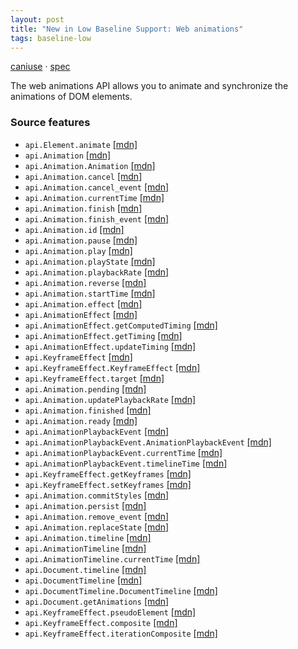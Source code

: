 ```yaml
---
layout: post
title: "New in Low Baseline Support: Web animations"
tags: baseline-low
---
```


[caniuse](https://caniuse.com/?search=web-animations) · [spec](https://drafts.csswg.org/web-animations-1/)

The web animations API allows you to animate and synchronize the animations of DOM elements.

### Source features

- ``api.Element.animate`` [[mdn]](https://https://developer.mozilla.org/en-US/search?q=api.Element.animate)
- ``api.Animation`` [[mdn]](https://https://developer.mozilla.org/en-US/search?q=api.Animation)
- ``api.Animation.Animation`` [[mdn]](https://https://developer.mozilla.org/en-US/search?q=api.Animation.Animation)
- ``api.Animation.cancel`` [[mdn]](https://https://developer.mozilla.org/en-US/search?q=api.Animation.cancel)
- ``api.Animation.cancel_event`` [[mdn]](https://https://developer.mozilla.org/en-US/search?q=api.Animation.cancel_event)
- ``api.Animation.currentTime`` [[mdn]](https://https://developer.mozilla.org/en-US/search?q=api.Animation.currentTime)
- ``api.Animation.finish`` [[mdn]](https://https://developer.mozilla.org/en-US/search?q=api.Animation.finish)
- ``api.Animation.finish_event`` [[mdn]](https://https://developer.mozilla.org/en-US/search?q=api.Animation.finish_event)
- ``api.Animation.id`` [[mdn]](https://https://developer.mozilla.org/en-US/search?q=api.Animation.id)
- ``api.Animation.pause`` [[mdn]](https://https://developer.mozilla.org/en-US/search?q=api.Animation.pause)
- ``api.Animation.play`` [[mdn]](https://https://developer.mozilla.org/en-US/search?q=api.Animation.play)
- ``api.Animation.playState`` [[mdn]](https://https://developer.mozilla.org/en-US/search?q=api.Animation.playState)
- ``api.Animation.playbackRate`` [[mdn]](https://https://developer.mozilla.org/en-US/search?q=api.Animation.playbackRate)
- ``api.Animation.reverse`` [[mdn]](https://https://developer.mozilla.org/en-US/search?q=api.Animation.reverse)
- ``api.Animation.startTime`` [[mdn]](https://https://developer.mozilla.org/en-US/search?q=api.Animation.startTime)
- ``api.Animation.effect`` [[mdn]](https://https://developer.mozilla.org/en-US/search?q=api.Animation.effect)
- ``api.AnimationEffect`` [[mdn]](https://https://developer.mozilla.org/en-US/search?q=api.AnimationEffect)
- ``api.AnimationEffect.getComputedTiming`` [[mdn]](https://https://developer.mozilla.org/en-US/search?q=api.AnimationEffect.getComputedTiming)
- ``api.AnimationEffect.getTiming`` [[mdn]](https://https://developer.mozilla.org/en-US/search?q=api.AnimationEffect.getTiming)
- ``api.AnimationEffect.updateTiming`` [[mdn]](https://https://developer.mozilla.org/en-US/search?q=api.AnimationEffect.updateTiming)
- ``api.KeyframeEffect`` [[mdn]](https://https://developer.mozilla.org/en-US/search?q=api.KeyframeEffect)
- ``api.KeyframeEffect.KeyframeEffect`` [[mdn]](https://https://developer.mozilla.org/en-US/search?q=api.KeyframeEffect.KeyframeEffect)
- ``api.KeyframeEffect.target`` [[mdn]](https://https://developer.mozilla.org/en-US/search?q=api.KeyframeEffect.target)
- ``api.Animation.pending`` [[mdn]](https://https://developer.mozilla.org/en-US/search?q=api.Animation.pending)
- ``api.Animation.updatePlaybackRate`` [[mdn]](https://https://developer.mozilla.org/en-US/search?q=api.Animation.updatePlaybackRate)
- ``api.Animation.finished`` [[mdn]](https://https://developer.mozilla.org/en-US/search?q=api.Animation.finished)
- ``api.Animation.ready`` [[mdn]](https://https://developer.mozilla.org/en-US/search?q=api.Animation.ready)
- ``api.AnimationPlaybackEvent`` [[mdn]](https://https://developer.mozilla.org/en-US/search?q=api.AnimationPlaybackEvent)
- ``api.AnimationPlaybackEvent.AnimationPlaybackEvent`` [[mdn]](https://https://developer.mozilla.org/en-US/search?q=api.AnimationPlaybackEvent.AnimationPlaybackEvent)
- ``api.AnimationPlaybackEvent.currentTime`` [[mdn]](https://https://developer.mozilla.org/en-US/search?q=api.AnimationPlaybackEvent.currentTime)
- ``api.AnimationPlaybackEvent.timelineTime`` [[mdn]](https://https://developer.mozilla.org/en-US/search?q=api.AnimationPlaybackEvent.timelineTime)
- ``api.KeyframeEffect.getKeyframes`` [[mdn]](https://https://developer.mozilla.org/en-US/search?q=api.KeyframeEffect.getKeyframes)
- ``api.KeyframeEffect.setKeyframes`` [[mdn]](https://https://developer.mozilla.org/en-US/search?q=api.KeyframeEffect.setKeyframes)
- ``api.Animation.commitStyles`` [[mdn]](https://https://developer.mozilla.org/en-US/search?q=api.Animation.commitStyles)
- ``api.Animation.persist`` [[mdn]](https://https://developer.mozilla.org/en-US/search?q=api.Animation.persist)
- ``api.Animation.remove_event`` [[mdn]](https://https://developer.mozilla.org/en-US/search?q=api.Animation.remove_event)
- ``api.Animation.replaceState`` [[mdn]](https://https://developer.mozilla.org/en-US/search?q=api.Animation.replaceState)
- ``api.Animation.timeline`` [[mdn]](https://https://developer.mozilla.org/en-US/search?q=api.Animation.timeline)
- ``api.AnimationTimeline`` [[mdn]](https://https://developer.mozilla.org/en-US/search?q=api.AnimationTimeline)
- ``api.AnimationTimeline.currentTime`` [[mdn]](https://https://developer.mozilla.org/en-US/search?q=api.AnimationTimeline.currentTime)
- ``api.Document.timeline`` [[mdn]](https://https://developer.mozilla.org/en-US/search?q=api.Document.timeline)
- ``api.DocumentTimeline`` [[mdn]](https://https://developer.mozilla.org/en-US/search?q=api.DocumentTimeline)
- ``api.DocumentTimeline.DocumentTimeline`` [[mdn]](https://https://developer.mozilla.org/en-US/search?q=api.DocumentTimeline.DocumentTimeline)
- ``api.Document.getAnimations`` [[mdn]](https://https://developer.mozilla.org/en-US/search?q=api.Document.getAnimations)
- ``api.KeyframeEffect.pseudoElement`` [[mdn]](https://https://developer.mozilla.org/en-US/search?q=api.KeyframeEffect.pseudoElement)
- ``api.KeyframeEffect.composite`` [[mdn]](https://https://developer.mozilla.org/en-US/search?q=api.KeyframeEffect.composite)
- ``api.KeyframeEffect.iterationComposite`` [[mdn]](https://https://developer.mozilla.org/en-US/search?q=api.KeyframeEffect.iterationComposite)
